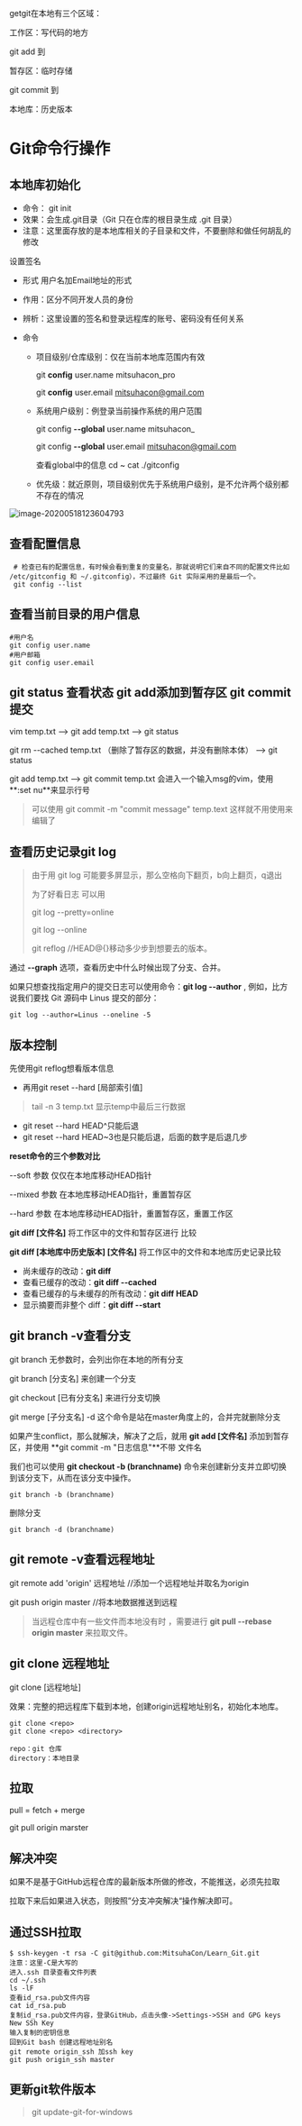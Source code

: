 getgit在本地有三个区域：

工作区：写代码的地方

git  add  到

暂存区：临时存储

git commit 到

本地库：历史版本



# Git命令行操作

## 本地库初始化 

- 命令： git init   
- 效果：会生成.git目录（Git 只在仓库的根目录生成 .git 目录）
- 注意：这里面存放的是本地库相关的子目录和文件，不要删除和做任何胡乱的修改

设置签名

- 形式   用户名加Email地址的形式

- 作用：区分不同开发人员的身份

- 辨析：这里设置的签名和登录远程库的账号、密码没有任何关系

- 命令

  - 项目级别/仓库级别：仅在当前本地库范围内有效

    git **config** user.name  mitsuhacon_pro

    git **config** user.email mitsuhacon@gmail.com

  - 系统用户级别：例登录当前操作系统的用户范围

    git config **--global** user.name mitsuhacon_

    git config **--global** user.email mitsuhacon@gmail.com

    查看global中的信息     cd ~          cat ./gitconfig

  - 优先级：就近原则，项目级别优先于系统用户级别，是不允许两个级别都不存在的情况

![image-20200518123604793](C:\Users\MitsuhaCon\AppData\Roaming\Typora\typora-user-images\image-20200518123604793.png)



## 查看配置信息

```shell
 # 检查已有的配置信息，有时候会看到重复的变量名，那就说明它们来自不同的配置文件比如 /etc/gitconfig 和 ~/.gitconfig），不过最终 Git 实际采用的是最后一个。
 git config --list
```

## 查看当前目录的用户信息

```shell
#用户名
git config user.name
#用户邮箱
git config user.email
```



## git status 查看状态   git add添加到暂存区  git commit提交

vim temp.txt    -->   git add temp.txt   -->  git status   

git rm --cached temp.txt （删除了暂存区的数据，并没有删除本体） --> git status 

git add temp.txt --> git commit temp.txt   会进入一个输入msg的vim，使用**:set nu**来显示行号

> 可以使用   git commit -m "commit message" temp.text              这样就不用使用来编辑了

## 查看历史记录git log

> 由于用 git log 可能要多屏显示，那么空格向下翻页，b向上翻页，q退出
>
> 为了好看日志   可以用   
>
> git log --pretty=online
>
> git log --online
>
> git reflog   //HEAD@{}移动多少步到想要去的版本。

通过 **--graph** 选项，查看历史中什么时候出现了分支、合并。

如果只想查找指定用户的提交日志可以使用命令：**git log --author** , 例如，比方说我们要找 Git 源码中 Linus 提交的部分：

```shell
git log --author=Linus --oneline -5
```



## 版本控制

先使用git reflog想看版本信息

- 再用git reset --hard [局部索引值]

> tail -n 3  temp.txt  显示temp中最后三行数据

- git reset --hard HEAD^只能后退
- git reset --hard HEAD~3也是只能后退，后面的数字是后退几步

**reset命令的三个参数对比**

--soft 参数  仅仅在本地库移动HEAD指针

--mixed 参数  在本地库移动HEAD指针，重置暂存区

--hard 参数 在本地库移动HEAD指针，重置暂存区，重置工作区



**git diff [文件名]** 将工作区中的文件和暂存区进行 比较

**git diff [本地库中历史版本] [文件名]** 将工作区中的文件和本地库历史记录比较

- 尚未缓存的改动：**git diff**
- 查看已缓存的改动：**git diff --cached**
- 查看已缓存的与未缓存的所有改动：**git diff HEAD**
- 显示摘要而非整个 diff：**git diff --start**

## git branch -v查看分支

git branch  无参数时，会列出你在本地的所有分支

git branch [分支名]  来创建一个分支

git checkout [已有分支名] 来进行分支切换

git merge [子分支名]  -d  这个命令是站在master角度上的，合并完就删除分支

如果产生conflict，那么就解决，解决了之后，就用 **git add [文件名]** 添加到暂存区，并使用 **git commit -m "日志信息"**不带 文件名

我们也可以使用 **git checkout -b (branchname)** 命令来创建新分支并立即切换到该分支下，从而在该分支中操作。 

```
git branch -b (branchname)
```

删除分支

```shell
git branch -d (branchname)
```



## git remote -v查看远程地址

git remote add 'origin'  远程地址      //添加一个远程地址并取名为origin

git push origin master   //将本地数据推送到远程

> 当远程仓库中有一些文件而本地没有时 ，需要进行  **git pull --rebase origin master**    来拉取文件。



## git clone 远程地址

git clone [远程地址]

效果：完整的把远程库下载到本地，创建origin远程地址别名，初始化本地库。

```shell
git clone <repo>
git clone <repo> <directory>

repo：git 仓库
directory：本地目录
```



## 拉取

pull = fetch + merge

git pull origin  marster

## 解决冲突

如果不是基于GitHub远程仓库的最新版本所做的修改，不能推送，必须先拉取

拉取下来后如果进入状态，则按照”分支冲突解决“操作解决即可。

## 通过SSH拉取

```git
$ ssh-keygen -t rsa -C git@github.com:MitsuhaCon/Learn_Git.git
注意：这里-C是大写的
进入.ssh 目录查看文件列表
cd ~/.ssh
ls -lF
查看id_rsa.pub文件内容
cat id_rsa.pub
复制id_rsa.pub文件内容，登录GitHub，点击头像->Settings->SSH and GPG keys
New SSh Key
输入复制的密钥信息
回到Git bash 创建远程地址别名
git remote origin_ssh 加ssh key
git push origin_ssh master
```

## 更新git软件版本

> git update-git-for-windows